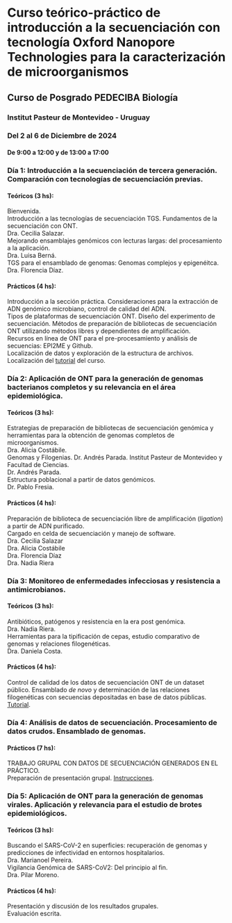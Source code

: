 # Curso teórico-práctico de introducción a la secuenciación con tecnología Oxford Nanopore Technologies para la caracterización de microorganismos
## Curso de Posgrado PEDECIBA Biología
### Institut Pasteur de Montevideo - Uruguay
### Del 2 al 6 de Diciembre de 2024
#### De 9:00 a 12:00 y de 13:00 a 17:00

### Día 1: Introducción a la secuenciación de tercera generación. Comparación con tecnologías de secuenciación previas. 
#### Teóricos (3 hs):
Bienvenida.  
Introducción a las tecnologías de secuenciación TGS. Fundamentos de la secuenciación con ONT.   
Dra. Cecilia Salazar.   
Mejorando ensamblajes genómicos con lecturas largas: del procesamiento a la aplicación.  
Dra. Luisa Berná.  
TGS para el ensamblado de genomas: Genomas complejos y epigenéitca.  
Dra. Florencia Díaz.  

#### Prácticos (4 hs):	
Introducción a la sección práctica. Consideraciones para la extracción de ADN genómico microbiano, control de calidad del ADN.  
Tipos de plataformas de secuenciación ONT. Diseño del experimento de secuenciación. Métodos de preparación de bibliotecas de secuenciación ONT utilizando métodos libres y dependientes de amplificación.  
Recursos en línea de ONT para el pre-procesamiento y análisis de secuencias: EPI2ME y Github.  
Localización de datos y exploración de la estructura de archivos. Localización del [tutorial](https://ceci07.github.io/Intro_ONT_2024/doc1.html) del curso.  

### Día 2: Aplicación de ONT para la generación de genomas bacterianos completos y su relevancia en el área epidemiológica.
#### Teóricos (3 hs): 
Estrategias de preparación de bibliotecas de secuenciación genómica  y herramientas para la obtención de genomas completos de microorganismos.   
Dra. Alicia Costábile.  
Genomas y Filogenias. Dr. Andrés Parada. Institut Pasteur de Montevideo y Facultad de Ciencias.   
Dr. Andrés Parada.  
Estructura poblacional a partir de datos genómicos.  
Dr. Pablo Fresia.  

#### Prácticos (4 hs):
Preparación de biblioteca de secuenciación libre de amplificación (_ligation_) a partir de ADN purificado.   
Cargado en celda de secuenciación y manejo de software.  
Dra. Cecilia Salazar  
Dra. Alicia Costábile   
Dra. Florencia Díaz  
Dra. Nadia Riera  

### Día 3: Monitoreo de enfermedades infecciosas y resistencia a antimicrobianos.
#### Teóricos (3 hs): 
Antibióticos, patógenos y resistencia en la era post genómica.   
Dra. Nadia Riera.  
Herramientas para la tipificación de cepas, estudio comparativo de genomas y relaciones filogenéticas.  
Dra. Daniela Costa.  

#### Prácticos (4 hs):
Control de calidad de los datos de secuenciación ONT de un dataset público. Ensamblado _de novo_ y determinación de las relaciones filogenéticas con secuencias depositadas en base de datos públicas.   
[Tutorial](https://ceci07.github.io/Intro_ONT_2024/tutorial2.html).   

### Día 4: Análisis de datos de secuenciación. Procesamiento de datos crudos. Ensamblado de genomas. 
#### Prácticos (7 hs):  
TRABAJO GRUPAL CON DATOS DE SECUENCIACIÓN GENERADOS EN EL PRÁCTICO.  
Preparación de presentación grupal. [Instrucciones](https://ceci07.github.io/Intro_ONT_2024/tutorial4.html).

### Día 5: Aplicación de ONT para la generación de genomas virales. Aplicación y relevancia para el estudio de brotes epidemiológicos.
#### Teóricos (3 hs):    
Buscando el SARS-CoV-2 en superficies: recuperación de genomas y predicciones de infectividad en entornos hospitalarios.  
Dra. Marianoel Pereira.  
Vigilancia Genómica de SARS-CoV2: Del principio al fin.   
Dra. Pilar Moreno.   

#### Prácticos (4 hs):
Presentación y discusión de los resultados grupales.  
Evaluación escrita.    


